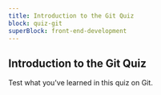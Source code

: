 ```yaml
---
title: Introduction to the Git Quiz
block: quiz-git
superBlock: front-end-development
---
```


## Introduction to the Git Quiz

Test what you've learned in this quiz on Git.
